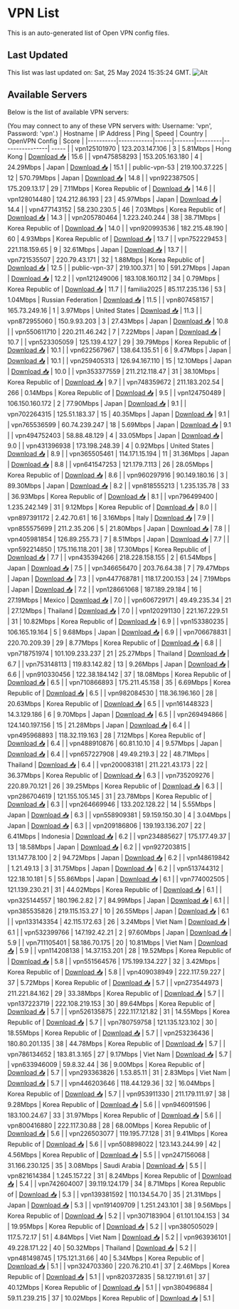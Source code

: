# VPN List

This is an auto-generated list of Open VPN config files.

## Last Updated

This list was last updated on: Sat, 25 May 2024 15:35:24 GMT.
![Alt](https://repobeats.axiom.co/api/embed/186b98318ef1479477931607c1ad7d823f12451f.svg "Repobeats analytics image")

## Available Servers

Below is the list of available VPN servers:

(You may connect to any of these VPN servers with: Username: 'vpn', Password: 'vpn'.)
| Hostname | IP Address | Ping | Speed | Country | OpenVPN Config | Score |
|----------|------------|------|-------|---------|----------------| ----- |
| vpn125101970 | 123.203.147.106 | 3 | 5.81Mbps | Hong Kong | [Download 📥](./configs/server_0_HK.ovpn) | 15.6 |
| vpn475858293 | 153.205.163.180 | 4 | 24.29Mbps | Japan | [Download 📥](./configs/server_1_JP.ovpn) | 15.1 |
| public-vpn-53 | 219.100.37.225 | 12 | 570.79Mbps | Japan | [Download 📥](./configs/server_2_JP.ovpn) | 14.8 |
| vpn922387505 | 175.209.13.17 | 29 | 7.11Mbps | Korea Republic of | [Download 📥](./configs/server_3_KR.ovpn) | 14.6 |
| vpn128014480 | 124.212.86.193 | 23 | 45.97Mbps | Japan | [Download 📥](./configs/server_4_JP.ovpn) | 14.4 |
| vpn477143152 | 58.230.230.5 | 46 | 7.03Mbps | Korea Republic of | [Download 📥](./configs/server_5_KR.ovpn) | 14.3 |
| vpn205780464 | 1.223.240.244 | 38 | 38.71Mbps | Korea Republic of | [Download 📥](./configs/server_6_KR.ovpn) | 14.0 |
| vpn920993536 | 182.215.48.190 | 60 | 4.93Mbps | Korea Republic of | [Download 📥](./configs/server_7_KR.ovpn) | 13.7 |
| vpn752229453 | 221.118.159.65 | 9 | 32.61Mbps | Japan | [Download 📥](./configs/server_8_JP.ovpn) | 13.7 |
| vpn721535507 | 220.79.43.171 | 32 | 1.88Mbps | Korea Republic of | [Download 📥](./configs/server_9_KR.ovpn) | 12.5 |
| public-vpn-37 | 219.100.37.1 | 10 | 591.27Mbps | Japan | [Download 📥](./configs/server_10_JP.ovpn) | 12.2 |
| vpn121249006 | 183.108.160.112 | 34 | 0.79Mbps | Korea Republic of | [Download 📥](./configs/server_11_KR.ovpn) | 11.7 |
| familia2025 | 85.117.235.136 | 53 | 1.04Mbps | Russian Federation | [Download 📥](./configs/server_12_RU.ovpn) | 11.5 |
| vpn807458157 | 165.73.249.16 | 1 | 3.97Mbps | United States | [Download 📥](./configs/server_13_US.ovpn) | 11.3 |
| vpn872955060 | 150.9.93.203 | 3 | 27.43Mbps | Japan | [Download 📥](./configs/server_14_JP.ovpn) | 10.8 |
| vpn550611710 | 220.211.46.242 | 7 | 7.22Mbps | Japan | [Download 📥](./configs/server_15_JP.ovpn) | 10.7 |
| vpn523305059 | 125.139.4.127 | 29 | 39.79Mbps | Korea Republic of | [Download 📥](./configs/server_16_KR.ovpn) | 10.1 |
| vpn622567967 | 138.64.135.51 | 6 | 9.47Mbps | Japan | [Download 📥](./configs/server_17_JP.ovpn) | 10.1 |
| vpn259405313 | 126.94.167.110 | 15 | 12.10Mbps | Japan | [Download 📥](./configs/server_18_JP.ovpn) | 10.0 |
| vpn353377559 | 211.212.118.47 | 31 | 38.10Mbps | Korea Republic of | [Download 📥](./configs/server_19_KR.ovpn) | 9.7 |
| vpn748359672 | 211.183.202.54 | 266 | 0.14Mbps | Korea Republic of | [Download 📥](./configs/server_20_KR.ovpn) | 9.5 |
| vpn124750489 | 106.150.160.172 | 2 | 77.90Mbps | Japan | [Download 📥](./configs/server_21_JP.ovpn) | 9.1 |
| vpn702264315 | 125.51.183.37 | 15 | 40.35Mbps | Japan | [Download 📥](./configs/server_22_JP.ovpn) | 9.1 |
| vpn765536599 | 60.74.239.247 | 18 | 5.69Mbps | Japan | [Download 📥](./configs/server_23_JP.ovpn) | 9.1 |
| vpn494752403 | 58.88.48.129 | 4 | 33.05Mbps | Japan | [Download 📥](./configs/server_24_JP.ovpn) | 9.0 |
| vpn431396938 | 173.198.248.39 | 4 | 0.92Mbps | United States | [Download 📥](./configs/server_25_US.ovpn) | 8.9 |
| vpn365505461 | 114.171.15.194 | 11 | 31.36Mbps | Japan | [Download 📥](./configs/server_26_JP.ovpn) | 8.8 |
| vpn641547253 | 121.179.7.113 | 26 | 28.05Mbps | Korea Republic of | [Download 📥](./configs/server_27_KR.ovpn) | 8.6 |
| vpn960297916 | 90.149.180.16 | 3 | 89.30Mbps | Japan | [Download 📥](./configs/server_28_JP.ovpn) | 8.2 |
| vpn818555213 | 1.235.135.78 | 33 | 36.93Mbps | Korea Republic of | [Download 📥](./configs/server_29_KR.ovpn) | 8.1 |
| vpn796499400 | 1.235.242.149 | 31 | 9.12Mbps | Korea Republic of | [Download 📥](./configs/server_30_KR.ovpn) | 8.0 |
| vpn897391172 | 2.42.70.61 | 16 | 3.16Mbps | Italy | [Download 📥](./configs/server_31_IT.ovpn) | 7.9 |
| vpn855575699 | 211.2.35.206 | 5 | 21.80Mbps | Japan | [Download 📥](./configs/server_32_JP.ovpn) | 7.8 |
| vpn405981854 | 126.89.255.73 | 7 | 8.51Mbps | Japan | [Download 📥](./configs/server_33_JP.ovpn) | 7.7 |
| vpn592214850 | 175.116.118.201 | 38 | 17.30Mbps | Korea Republic of | [Download 📥](./configs/server_34_KR.ovpn) | 7.7 |
| vpn435394266 | 218.228.158.155 | 2 | 61.54Mbps | Japan | [Download 📥](./configs/server_35_JP.ovpn) | 7.5 |
| vpn346656470 | 203.76.64.38 | 7 | 79.47Mbps | Japan | [Download 📥](./configs/server_36_JP.ovpn) | 7.3 |
| vpn447768781 | 118.17.200.153 | 24 | 7.19Mbps | Japan | [Download 📥](./configs/server_37_JP.ovpn) | 7.2 |
| vpn128661068 | 187.189.29.184 | 16 | 27.19Mbps | Mexico | [Download 📥](./configs/server_38_MX.ovpn) | 7.0 |
| vpn606729171 | 49.49.235.34 | 21 | 27.12Mbps | Thailand | [Download 📥](./configs/server_39_TH.ovpn) | 7.0 |
| vpn120291130 | 221.167.229.51 | 31 | 10.82Mbps | Korea Republic of | [Download 📥](./configs/server_40_KR.ovpn) | 6.9 |
| vpn153380235 | 106.165.19.164 | 5 | 9.68Mbps | Japan | [Download 📥](./configs/server_41_JP.ovpn) | 6.9 |
| vpn706678831 | 220.70.209.39 | 29 | 8.77Mbps | Korea Republic of | [Download 📥](./configs/server_42_KR.ovpn) | 6.8 |
| vpn718751974 | 101.109.233.237 | 21 | 25.27Mbps | Thailand | [Download 📥](./configs/server_43_TH.ovpn) | 6.7 |
| vpn753148113 | 119.83.142.82 | 13 | 9.26Mbps | Japan | [Download 📥](./configs/server_44_JP.ovpn) | 6.6 |
| vpn910330456 | 122.38.184.142 | 37 | 18.08Mbps | Korea Republic of | [Download 📥](./configs/server_45_KR.ovpn) | 6.5 |
| vpn710866893 | 175.211.45.158 | 35 | 6.69Mbps | Korea Republic of | [Download 📥](./configs/server_46_KR.ovpn) | 6.5 |
| vpn982084530 | 118.36.196.160 | 28 | 20.63Mbps | Korea Republic of | [Download 📥](./configs/server_47_KR.ovpn) | 6.5 |
| vpn161448323 | 14.3.129.186 | 6 | 9.70Mbps | Japan | [Download 📥](./configs/server_48_JP.ovpn) | 6.5 |
| vpn269494866 | 124.140.197.156 | 15 | 21.28Mbps | Japan | [Download 📥](./configs/server_49_JP.ovpn) | 6.4 |
| vpn495968893 | 118.32.119.163 | 28 | 7.12Mbps | Korea Republic of | [Download 📥](./configs/server_50_KR.ovpn) | 6.4 |
| vpn488910876 | 60.81.10.10 | 4 | 9.57Mbps | Japan | [Download 📥](./configs/server_51_JP.ovpn) | 6.4 |
| vpn657227908 | 49.49.219.3 | 22 | 48.71Mbps | Thailand | [Download 📥](./configs/server_52_TH.ovpn) | 6.4 |
| vpn200083181 | 211.221.43.173 | 22 | 36.37Mbps | Korea Republic of | [Download 📥](./configs/server_53_KR.ovpn) | 6.3 |
| vpn735209276 | 220.89.70.121 | 26 | 39.25Mbps | Korea Republic of | [Download 📥](./configs/server_54_KR.ovpn) | 6.3 |
| vpn286704619 | 121.155.105.145 | 31 | 23.78Mbps | Korea Republic of | [Download 📥](./configs/server_55_KR.ovpn) | 6.3 |
| vpn264669946 | 133.202.128.22 | 14 | 5.55Mbps | Japan | [Download 📥](./configs/server_56_JP.ovpn) | 6.3 |
| vpn558909381 | 59.159.150.30 | 4 | 3.04Mbps | Japan | [Download 📥](./configs/server_57_JP.ovpn) | 6.3 |
| vpn209186806 | 139.193.136.207 | 22 | 6.41Mbps | Indonesia | [Download 📥](./configs/server_58_ID.ovpn) | 6.2 |
| vpn234885627 | 175.177.49.37 | 13 | 18.58Mbps | Japan | [Download 📥](./configs/server_59_JP.ovpn) | 6.2 |
| vpn927203815 | 131.147.78.100 | 2 | 94.72Mbps | Japan | [Download 📥](./configs/server_60_JP.ovpn) | 6.2 |
| vpn148619842 | 1.21.49.13 | 3 | 31.75Mbps | Japan | [Download 📥](./configs/server_61_JP.ovpn) | 6.2 |
| vpn513744312 | 122.18.10.181 | 5 | 55.86Mbps | Japan | [Download 📥](./configs/server_62_JP.ovpn) | 6.1 |
| vpn774002505 | 121.139.230.21 | 31 | 44.02Mbps | Korea Republic of | [Download 📥](./configs/server_63_KR.ovpn) | 6.1 |
| vpn325144557 | 180.196.2.82 | 7 | 84.99Mbps | Japan | [Download 📥](./configs/server_64_JP.ovpn) | 6.1 |
| vpn385535826 | 219.115.153.27 | 10 | 26.55Mbps | Japan | [Download 📥](./configs/server_65_JP.ovpn) | 6.1 |
| vpn133143354 | 42.115.172.63 | 26 | 3.24Mbps | Viet Nam | [Download 📥](./configs/server_66_VN.ovpn) | 6.1 |
| vpn532399766 | 147.192.42.21 | 2 | 97.60Mbps | Japan | [Download 📥](./configs/server_67_JP.ovpn) | 5.9 |
| vpn711105401 | 58.186.70.175 | 20 | 10.81Mbps | Viet Nam | [Download 📥](./configs/server_68_VN.ovpn) | 5.9 |
| vpn114208138 | 14.37.153.201 | 28 | 19.52Mbps | Korea Republic of | [Download 📥](./configs/server_69_KR.ovpn) | 5.8 |
| vpn551564576 | 175.199.134.227 | 32 | 3.42Mbps | Korea Republic of | [Download 📥](./configs/server_70_KR.ovpn) | 5.8 |
| vpn409038949 | 222.117.59.227 | 37 | 5.72Mbps | Korea Republic of | [Download 📥](./configs/server_71_KR.ovpn) | 5.7 |
| vpn273544973 | 211.221.84.162 | 29 | 33.38Mbps | Korea Republic of | [Download 📥](./configs/server_72_KR.ovpn) | 5.7 |
| vpn137223719 | 222.108.219.153 | 30 | 89.64Mbps | Korea Republic of | [Download 📥](./configs/server_73_KR.ovpn) | 5.7 |
| vpn526135875 | 222.117.121.82 | 31 | 14.55Mbps | Korea Republic of | [Download 📥](./configs/server_74_KR.ovpn) | 5.7 |
| vpn780759758 | 121.135.123.102 | 30 | 18.55Mbps | Korea Republic of | [Download 📥](./configs/server_75_KR.ovpn) | 5.7 |
| vpn253236436 | 180.80.201.135 | 38 | 44.78Mbps | Korea Republic of | [Download 📥](./configs/server_76_KR.ovpn) | 5.7 |
| vpn786134652 | 183.81.3.165 | 27 | 9.17Mbps | Viet Nam | [Download 📥](./configs/server_77_VN.ovpn) | 5.7 |
| vpn633946009 | 59.8.32.44 | 36 | 9.00Mbps | Korea Republic of | [Download 📥](./configs/server_78_KR.ovpn) | 5.7 |
| vpn293363826 | 1.53.85.11 | 31 | 2.83Mbps | Viet Nam | [Download 📥](./configs/server_79_VN.ovpn) | 5.7 |
| vpn446203646 | 118.44.129.36 | 32 | 16.04Mbps | Korea Republic of | [Download 📥](./configs/server_80_KR.ovpn) | 5.7 |
| vpn953911330 | 211.179.111.97 | 38 | 9.28Mbps | Korea Republic of | [Download 📥](./configs/server_81_KR.ovpn) | 5.6 |
| vpn946091596 | 183.100.24.67 | 33 | 31.97Mbps | Korea Republic of | [Download 📥](./configs/server_82_KR.ovpn) | 5.6 |
| vpn800416880 | 222.117.30.88 | 28 | 68.00Mbps | Korea Republic of | [Download 📥](./configs/server_83_KR.ovpn) | 5.6 |
| vpn226503077 | 119.195.77.128 | 31 | 9.41Mbps | Korea Republic of | [Download 📥](./configs/server_84_KR.ovpn) | 5.6 |
| vpn508898022 | 123.143.244.99 | 42 | 4.56Mbps | Korea Republic of | [Download 📥](./configs/server_85_KR.ovpn) | 5.5 |
| vpn247156068 | 31.166.230.125 | 35 | 3.08Mbps | Saudi Arabia | [Download 📥](./configs/server_86_SA.ovpn) | 5.5 |
| vpn821614384 | 1.245.157.22 | 31 | 8.24Mbps | Korea Republic of | [Download 📥](./configs/server_87_KR.ovpn) | 5.4 |
| vpn742604007 | 39.119.124.179 | 34 | 8.71Mbps | Korea Republic of | [Download 📥](./configs/server_88_KR.ovpn) | 5.3 |
| vpn139381592 | 110.134.54.70 | 35 | 21.31Mbps | Japan | [Download 📥](./configs/server_89_JP.ovpn) | 5.3 |
| vpn191409709 | 1.251.243.101 | 38 | 9.56Mbps | Korea Republic of | [Download 📥](./configs/server_90_KR.ovpn) | 5.2 |
| vpn307183904 | 61.101.104.153 | 34 | 19.95Mbps | Korea Republic of | [Download 📥](./configs/server_91_KR.ovpn) | 5.2 |
| vpn380505029 | 117.5.72.17 | 51 | 4.84Mbps | Viet Nam | [Download 📥](./configs/server_92_VN.ovpn) | 5.2 |
| vpn963936101 | 49.228.171.22 | 40 | 50.32Mbps | Thailand | [Download 📥](./configs/server_93_TH.ovpn) | 5.2 |
| vpn481498745 | 175.121.31.66 | 40 | 5.34Mbps | Korea Republic of | [Download 📥](./configs/server_94_KR.ovpn) | 5.1 |
| vpn324703360 | 220.76.210.41 | 37 | 2.46Mbps | Korea Republic of | [Download 📥](./configs/server_95_KR.ovpn) | 5.1 |
| vpn820372835 | 58.127.191.61 | 37 | 40.12Mbps | Korea Republic of | [Download 📥](./configs/server_96_KR.ovpn) | 5.1 |
| vpn380496884 | 59.11.239.215 | 37 | 10.02Mbps | Korea Republic of | [Download 📥](./configs/server_97_KR.ovpn) | 5.1 |
